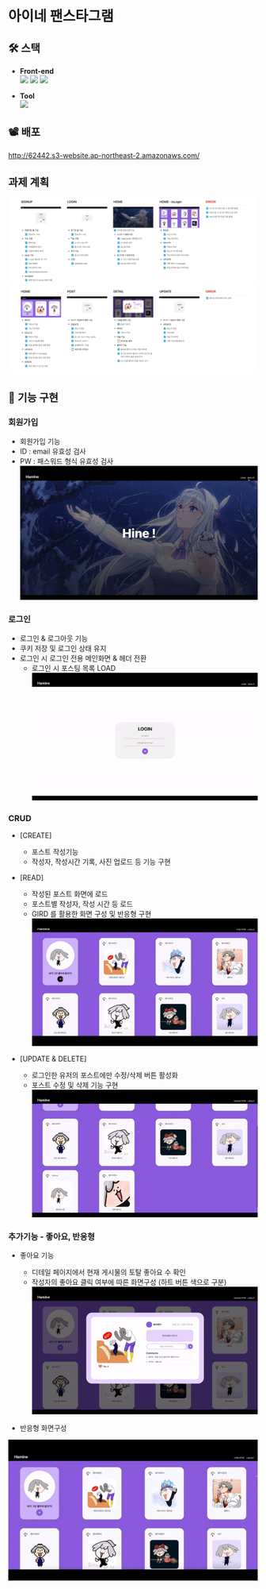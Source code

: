 # 아이네 팬스타그램

## 🛠️ 스택
  * <b>Front-end</b> <br/>
  <img src="https://img.shields.io/badge/React-0080B9?style=flat&logo=React&logoColor=white"/> <img src="https://img.shields.io/badge/JavaScript-FDC813?style=flat&logo=JavaScript&logoColor=black"/> <img src="https://img.shields.io/badge/CSS-0080B9?style=flat&logo=CSS3&logoColor=white"/>

  * <b>Tool</b>
   <br/><img src="https://img.shields.io/badge/GitHub-purple?style=flat-flat&logo=Github&logoColor=white"/>

  
## 📽 배포
http://62442.s3-website.ap-northeast-2.amazonaws.com/


## 과제 계획
![img](/Img/P1.png)
![img](/Img/P2.png)

## 📝 기능 구현
### 회원가입
* 회원가입 기능
* ID : email 유효성 검사
* PW : 패스워드 형식 유효성 검사
![img](/Img/G1.gif)

### 로그인
* 로그인 & 로그아웃 기능
* 쿠키 저장 및 로그인 상태 유지
* 로그인 시 로그인 전용 메인화면 & 헤더 전환
   * 로그인 시 포스팅 목록 LOAD
![img](/Img/G3.gif)

### CRUD
* [CREATE]
   * 포스트 작성기능
   * 작성자, 작성시간 기록, 사진 업로드 등 기능 구현

* [READ]
   * 작성된 포스트 화면에 로드
   * 포스트별 작성자, 작성 시간 등 로드   
   * GIRD 를 활용한 화면 구성 및 반응형 구현
![img](/Img/G6.gif)

* [UPDATE & DELETE]
   * 로그인한 유저의 포스트에만 수정/삭제 버튼 활성화
   * 포스트 수정 및 삭제 기능 구현
![img](/Img/G2.gif)

### 추가기능 - 좋아요, 반응형
* 좋아요 기능
   * 디테일 페이지에서 현재 게시물의 토탈 좋아요 수 확인
   * 작성자의 좋아요 클릭 여부에 따른 화면구성 (하트 버튼 색으로 구분)
![img](/Img/G4.gif)

* 반응형 화면구성

![img](/Img/G5.gif)
